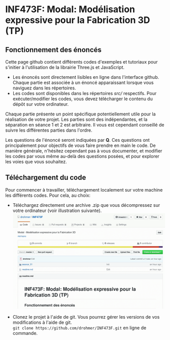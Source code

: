 
# INF473F: Modal: Modélisation expressive pour la Fabrication 3D (TP)



## Fonctionnement des énoncés

Cette page github contient différents codes d'exemples et tutoriaux pour s'initier à l'utilisation de la librairie Three.js et JavaScript.
* Les énoncés sont directement lisibles en ligne dans l'interface github. Chaque partie est associée à un énoncé apparaissant lorsque vous naviguez dans les répertoires.
* Les codes sont disponibles dans les répertoires _src/_ respectifs. Pour exécuter/modifier les codes, vous devez télécharger le contenu du dépôt sur votre ordinateur.

Chaque partie présente un point spécifique potentiellement utile pour la réalisation de votre projet. Les parties sont des indépendantes, et la séparation en séance 1 et 2 est arbitraire. Il vous est cependant conseillé de suivre les différentes parties dans l'ordre.

Les questions de l'énoncé seront indiquées par __Q__.
Ces questions ont principalement pour objectifs de vous faire prendre en main le code. De manière générale, n'hésitez cependant pas à vous documenter, et modifier les codes par vous même au-delà des questions posées, et pour explorer les voies que vous souhaitez.

## Téléchargement du code

Pour commencer à travailler, téléchargement localement sur votre machine les différents codes. Pour cela, au choix:

* Téléchargez directement une archive .zip que vous décompressez sur votre ordinateur (voir illustration suivante).
![telechargement](pics/sauvegarde.gif)

* Clonez le projet à l'aide de git. Vous pourrez gérer les versions de vos modifications à l'aide de git.<br/>
`git clone https://github.com/drohmer/INF473F.git`
en ligne de commande.
